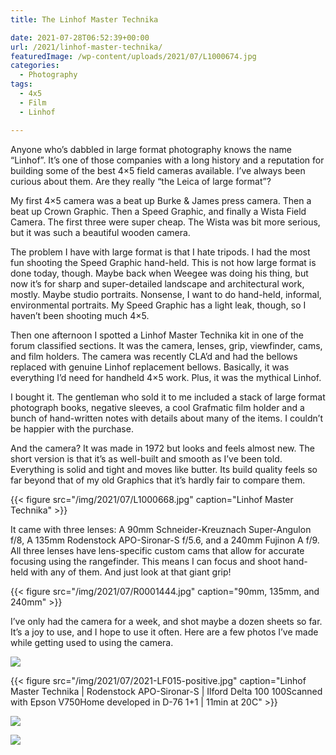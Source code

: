 ```yaml
---
title: The Linhof Master Technika

date: 2021-07-28T06:52:39+00:00
url: /2021/linhof-master-technika/
featuredImage: /wp-content/uploads/2021/07/L1000674.jpg
categories:
  - Photography
tags:
  - 4x5
  - Film
  - Linhof

---
```

Anyone who&#8217;s dabbled in large format photography knows the name &#8220;Linhof&#8221;. It&#8217;s one of those companies with a long history and a reputation for building some of the best 4&#215;5 field cameras available. I&#8217;ve always been curious about them. Are they really &#8220;the Leica of large format&#8221;?

My first 4&#215;5 camera was a beat up Burke & James press camera. Then a beat up Crown Graphic. Then a Speed Graphic, and finally a Wista Field Camera. The first three were super cheap. The Wista was bit more serious, but it was such a beautiful wooden camera.

The problem I have with large format is that I hate tripods. I had the most fun shooting the Speed Graphic hand-held. This is not how large format is done today, though. Maybe back when Weegee was doing his thing, but now it&#8217;s for sharp and super-detailed landscape and architectural work, mostly. Maybe studio portraits. Nonsense, I want to do hand-held, informal, environmental portraits. My Speed Graphic has a light leak, though, so I haven&#8217;t been shooting much 4&#215;5.

Then one afternoon I spotted a Linhof Master Technika kit in one of the forum classified sections. It was the camera, lenses, grip, viewfinder, cams, and film holders. The camera was recently CLA&#8217;d and had the bellows replaced with genuine Linhof replacement bellows. Basically, it was everything I&#8217;d need for handheld 4&#215;5 work. Plus, it was the mythical Linhof.

I bought it. The gentleman who sold it to me included a stack of large format photograph books, negative sleeves, a cool Grafmatic film holder and a bunch of hand-written notes with details about many of the items. I couldn&#8217;t be happier with the purchase.

And the camera? It was made in 1972 but looks and feels almost new. The short version is that it&#8217;s as well-built and smooth as I&#8217;ve been told. Everything is solid and tight and moves like butter. Its build quality feels so far beyond that of my old Graphics that it&#8217;s hardly fair to compare them.

{{< figure src="/img/2021/07/L1000668.jpg" caption="Linhof Master Technika" >}}

It came with three lenses: A 90mm Schneider-Kreuznach Super-Angulon f/8, A 135mm Rodenstock APO-Sironar-S f/5.6, and a 240mm Fujinon A f/9. All three lenses have lens-specific custom cams that allow for accurate focusing using the rangefinder. This means I can focus and shoot hand-held with any of them. And just look at that giant grip!

{{< figure src="/img/2021/07/R0001444.jpg" caption="90mm, 135mm, and 240mm" >}}

I&#8217;ve only had the camera for a week, and shot maybe a dozen sheets so far. It&#8217;s a joy to use, and I hope to use it often. Here are a few photos I&#8217;ve made while getting used to using the camera.

![](/img/2021/07/2021-LF021.jpg)

{{< figure src="/img/2021/07/2021-LF015-positive.jpg" caption="Linhof Master Technika | Rodenstock APO-Sironar-S | Ilford Delta 100 100Scanned with Epson V750Home developed in D-76 1+1 | 11min at 20C" >}}

![](/img/2021/07/2021-LF016.jpg)

![](/img/2021/07/2021-LF017.jpg)

